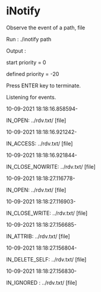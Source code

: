 # iNotify

Observe the event of a path, file

Run :
./inotify path



Output :

start priority = 0

defined priority = -20

Press ENTER key to terminate.

Listening for events.

10-09-2021  18:18:16.858594-

IN_OPEN:            ../rdv.txt/ [file]

10-09-2021  18:18:16.921242-

IN_ACCESS:          ../rdv.txt/ [file]

10-09-2021  18:18:16.921844-

IN_CLOSE_NOWRITE:   ../rdv.txt/ [file]

10-09-2021  18:18:27.116778-

IN_OPEN:            ../rdv.txt/ [file]

10-09-2021  18:18:27.116903-

IN_CLOSE_WRITE:     ../rdv.txt/ [file]

10-09-2021  18:18:27.156685-

IN_ATTRIB:          ../rdv.txt/ [file]

10-09-2021  18:18:27.156804-

IN_DELETE_SELF:     ../rdv.txt/ [file]

10-09-2021  18:18:27.156830-

IN_IGNORED :        ../rdv.txt/ [file]

